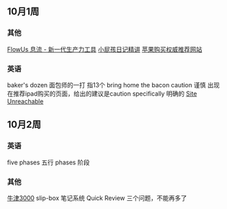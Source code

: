 
## 10月1周
### 其他
[FlowUs 息流 - 新一代生产力工具](https://flowus.cn/share/7bbaabda-89fa-4cb4-84b0-43c2809e3631)
[小屁孩日记精讲](https://www.bilibili.com/video/BV1pD4y1c7Aq/?spm_id_from=333.788.recommend_more_video.0&vd_source=b92112731015c20054034d26c9ad8a67)
[苹果购买权威推荐网站](https://buyersguide.macrumors.com/#MacBook_Pro_16)
### 英语
baker's dozen 面包师的一打 指13个
bring home the bacon
caution 谨慎
出现在推荐ipad购买的页面，给出的建议是caution
specifically  明确的
[Site Unreachable](https://www.youtube.com/watch?v=6yLqMLT4z6I)

## 10月2周
### 英语
five phases 五行
phases 阶段
### 其他
[牛津3000](https://www.oxfordlearnersdictionaries.com/us/wordlists/oxford3000-5000)
slip-box 笔记系统
Quick Review 三个问题，不能再多了
